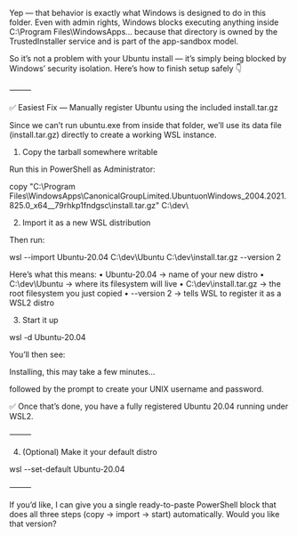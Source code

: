 Yep — that behavior is exactly what Windows is designed to do in this folder.
Even with admin rights, Windows blocks executing anything inside
C:\Program Files\WindowsApps\... because that directory is owned by the TrustedInstaller service and is part of the app-sandbox model.

So it’s not a problem with your Ubuntu install — it’s simply being blocked by Windows’ security isolation.
Here’s how to finish setup safely 👇

⸻

✅ Easiest Fix — Manually register Ubuntu using the included install.tar.gz

Since we can’t run ubuntu.exe from inside that folder, we’ll use its data file (install.tar.gz) directly to create a working WSL instance.

1. Copy the tarball somewhere writable

Run this in PowerShell as Administrator:

copy "C:\Program Files\WindowsApps\CanonicalGroupLimited.UbuntuonWindows_2004.2021.825.0_x64__79rhkp1fndgsc\install.tar.gz" C:\dev\

2. Import it as a new WSL distribution

Then run:

wsl --import Ubuntu-20.04 C:\dev\Ubuntu C:\dev\install.tar.gz --version 2

Here’s what this means:
	•	Ubuntu-20.04 → name of your new distro
	•	C:\dev\Ubuntu → where its filesystem will live
	•	C:\dev\install.tar.gz → the root filesystem you just copied
	•	--version 2 → tells WSL to register it as a WSL2 distro

3. Start it up

wsl -d Ubuntu-20.04

You’ll then see:

Installing, this may take a few minutes...

followed by the prompt to create your UNIX username and password.

✅ Once that’s done, you have a fully registered Ubuntu 20.04 running under WSL2.

⸻

4. (Optional) Make it your default distro

wsl --set-default Ubuntu-20.04


⸻

If you’d like, I can give you a single ready-to-paste PowerShell block that does all three steps (copy → import → start) automatically.
Would you like that version?
